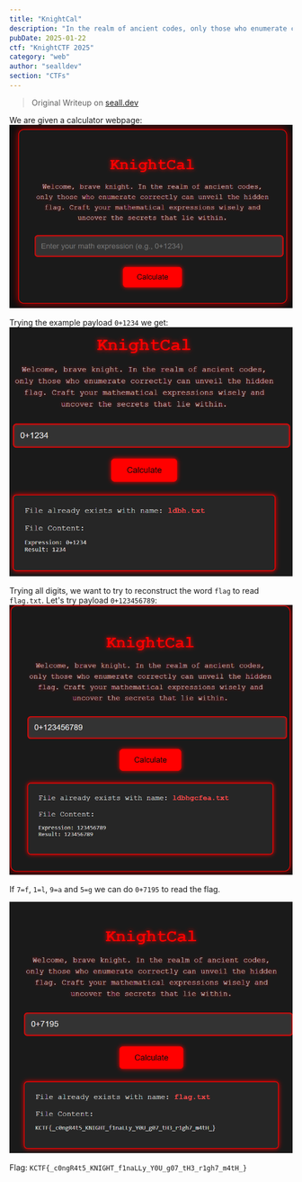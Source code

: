 ```yaml
---
title: "KnightCal"
description: "In the realm of ancient codes, only those who enumerate correctly can unveil the hidden flag. Craft your mathematical expressions wisely and uncover the secrets that lie within."
pubDate: 2025-01-22
ctf: "KnightCTF 2025"
category: "web"
author: "sealldev"
section: "CTFs"
---
```


> Original Writeup on [seall.dev](https://seall.dev/posts/knightctf2025#knightcal)

We are given a calculator webpage:
![knightcalmain.png](images/25-knight/knightcalmain.png)

Trying the example payload `0+1234` we get:
![knightcalexample.png](images/25-knight/knightcalexample.png)

Trying all digits, we want to try to reconstruct the word `flag` to read `flag.txt`. Let's try payload `0+123456789`:
![knightcalall.png](images/25-knight/knightcalall.png)

If `7=f`, `1=l`, `9=a` and `5=g` we can do `0+7195` to read the flag.

![knightcalsolve.png](images/25-knight/knightcalsolve.png)

Flag: `KCTF{_c0ngR4t5_KNIGHT_f1naLLy_Y0U_g07_tH3_r1gh7_m4tH_}`
